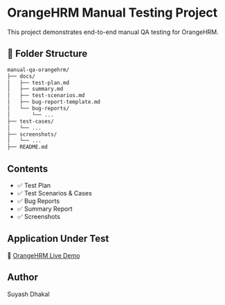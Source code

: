 # OrangeHRM Manual Testing Project

This project demonstrates end-to-end manual QA testing for OrangeHRM.

## 📂 Folder Structure
```bash
manual-qa-orangehrm/
├── docs/
│   ├── test-plan.md
│   ├── summary.md
│   ├── test-scenarios.md
│   ├── bug-report-template.md
│   └── bug-reports/
│       └── ...
├── test-cases/
│   └── ...
├── screenshots/
│   └── ...
├── README.md
```

## Contents
- ✅ Test Plan
- ✅ Test Scenarios & Cases
- ✅ Bug Reports
- ✅ Summary Report
- ✅ Screenshots

## Application Under Test
🔗 [OrangeHRM Live Demo](https://opensource-demo.orangehrmlive.com/)

## Author
Suyash Dhakal